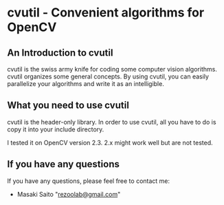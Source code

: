 cvutil - Convenient algorithms for OpenCV
=========================================

An Introduction to cvutil
-------------------------
cvutil is the swiss army knife for coding some computer vision algorithms.
cvutil organizes some general concepts. By using cvutil, you can easily parallelize your algorithms and write it as an intelligible.

What you need to use cvutil
---------------------------
cvutil is the header-only library. In order to use cvutil, all you have to do is copy it into your include directory.

I tested it on OpenCV version 2.3. 2.x might work well but are not tested.

If you have any questions
-------------------------
If you have any questions, please feel free to contact me:

* Masaki Saito "rezoolab@gmail.com"

